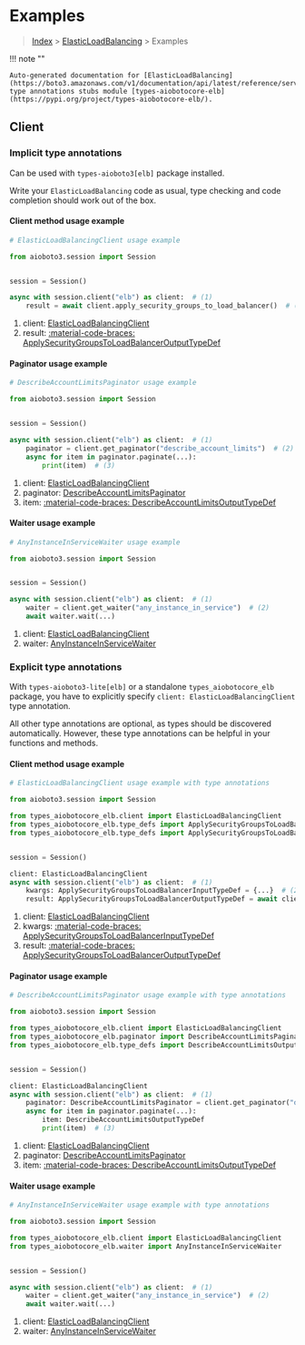 # Examples

> [Index](../README.md) > [ElasticLoadBalancing](./README.md) > Examples

!!! note ""

    Auto-generated documentation for [ElasticLoadBalancing](https://boto3.amazonaws.com/v1/documentation/api/latest/reference/services/elb.html#elasticloadbalancing)
    type annotations stubs module [types-aiobotocore-elb](https://pypi.org/project/types-aiobotocore-elb/).

## Client

### Implicit type annotations

Can be used with `types-aioboto3[elb]` package installed.

Write your `ElasticLoadBalancing` code as usual,
type checking and code completion should work out of the box.



#### Client method usage example

```python
# ElasticLoadBalancingClient usage example

from aioboto3.session import Session


session = Session()

async with session.client("elb") as client:  # (1)
    result = await client.apply_security_groups_to_load_balancer()  # (2)
```

1. client: [ElasticLoadBalancingClient](./client.md)
2. result: [:material-code-braces: ApplySecurityGroupsToLoadBalancerOutputTypeDef](./type_defs.md#applysecuritygroupstoloadbalanceroutputtypedef)



#### Paginator usage example

```python
# DescribeAccountLimitsPaginator usage example

from aioboto3.session import Session


session = Session()

async with session.client("elb") as client:  # (1)
    paginator = client.get_paginator("describe_account_limits")  # (2)
    async for item in paginator.paginate(...):
        print(item)  # (3)
```

1. client: [ElasticLoadBalancingClient](./client.md)
2. paginator: [DescribeAccountLimitsPaginator](./paginators.md#describeaccountlimitspaginator)
3. item: [:material-code-braces: DescribeAccountLimitsOutputTypeDef](./type_defs.md#describeaccountlimitsoutputtypedef)



#### Waiter usage example

```python
# AnyInstanceInServiceWaiter usage example

from aioboto3.session import Session


session = Session()

async with session.client("elb") as client:  # (1)
    waiter = client.get_waiter("any_instance_in_service")  # (2)
    await waiter.wait(...)
```

1. client: [ElasticLoadBalancingClient](./client.md)
2. waiter: [AnyInstanceInServiceWaiter](./waiters.md#anyinstanceinservicewaiter)


### Explicit type annotations

With `types-aioboto3-lite[elb]`
or a standalone `types_aiobotocore_elb` package, you have to explicitly specify
`client: ElasticLoadBalancingClient` type annotation.

All other type annotations are optional, as types should be discovered automatically.
However, these type annotations can be helpful in your functions and methods.


#### Client method usage example

```python
# ElasticLoadBalancingClient usage example with type annotations

from aioboto3.session import Session

from types_aiobotocore_elb.client import ElasticLoadBalancingClient
from types_aiobotocore_elb.type_defs import ApplySecurityGroupsToLoadBalancerOutputTypeDef
from types_aiobotocore_elb.type_defs import ApplySecurityGroupsToLoadBalancerInputTypeDef


session = Session()

client: ElasticLoadBalancingClient
async with session.client("elb") as client:  # (1)
    kwargs: ApplySecurityGroupsToLoadBalancerInputTypeDef = {...}  # (2)
    result: ApplySecurityGroupsToLoadBalancerOutputTypeDef = await client.apply_security_groups_to_load_balancer(**kwargs)  # (3)
```

1. client: [ElasticLoadBalancingClient](./client.md)
2. kwargs: [:material-code-braces: ApplySecurityGroupsToLoadBalancerInputTypeDef](./type_defs.md#applysecuritygroupstoloadbalancerinputtypedef)
3. result: [:material-code-braces: ApplySecurityGroupsToLoadBalancerOutputTypeDef](./type_defs.md#applysecuritygroupstoloadbalanceroutputtypedef)



#### Paginator usage example

```python
# DescribeAccountLimitsPaginator usage example with type annotations

from aioboto3.session import Session

from types_aiobotocore_elb.client import ElasticLoadBalancingClient
from types_aiobotocore_elb.paginator import DescribeAccountLimitsPaginator
from types_aiobotocore_elb.type_defs import DescribeAccountLimitsOutputTypeDef


session = Session()

client: ElasticLoadBalancingClient
async with session.client("elb") as client:  # (1)
    paginator: DescribeAccountLimitsPaginator = client.get_paginator("describe_account_limits")  # (2)
    async for item in paginator.paginate(...):
        item: DescribeAccountLimitsOutputTypeDef
        print(item)  # (3)
```

1. client: [ElasticLoadBalancingClient](./client.md)
2. paginator: [DescribeAccountLimitsPaginator](./paginators.md#describeaccountlimitspaginator)
3. item: [:material-code-braces: DescribeAccountLimitsOutputTypeDef](./type_defs.md#describeaccountlimitsoutputtypedef)



#### Waiter usage example

```python
# AnyInstanceInServiceWaiter usage example with type annotations

from aioboto3.session import Session

from types_aiobotocore_elb.client import ElasticLoadBalancingClient
from types_aiobotocore_elb.waiter import AnyInstanceInServiceWaiter


session = Session()

async with session.client("elb") as client:  # (1)
    waiter = client.get_waiter("any_instance_in_service")  # (2)
    await waiter.wait(...)
```

1. client: [ElasticLoadBalancingClient](./client.md)
2. waiter: [AnyInstanceInServiceWaiter](./waiters.md#anyinstanceinservicewaiter)


